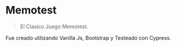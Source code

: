 # Memotest

> El Clasico Juego Memotest.

Fue creado utilizando Vanilla Js, Bootstrap y Testeado con Cypress.
